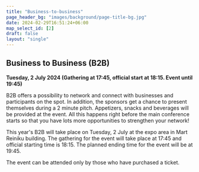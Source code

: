 ```yaml
---
title: "Business-to-business"
page_header_bg: "images/background/page-title-bg.jpg"
date: 2024-02-29T16:51:24+06:00
map_select_id: [2]
draft: false
layout: "single"
---
```

## Business to Business (B2B)
**Tuesday, 2 July 2024 (Gathering at 17:45, official start at 18:15. Event until 19:45)**

B2B offers a possibility to network and connect with businesses and participants
on the spot. In addition, the sponsors get a chance to present themselves during a 2 minute pitch.
Appetizers, snacks and beverages will be provided at the event. All this happens
right before the main conference starts so that you have lots more opportunities
to strengthen your network!

This year's B2B will take place on Tuesday, 2 July at the expo area in Mart Reiniku building. The gathering for the event will take place at 17:45 and official starting time is 18:15. The planned ending time for the event will be at 19:45. 

The event can be attended only by those who have purchased a ticket. 